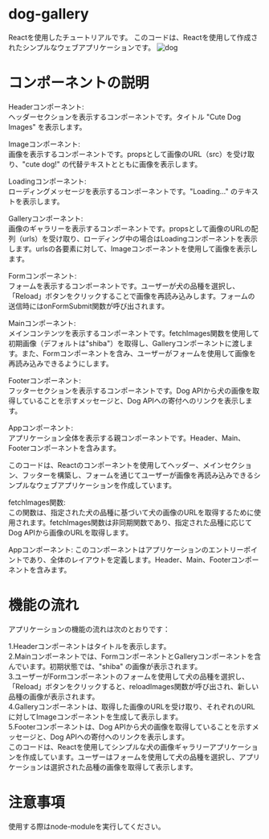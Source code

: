 # dog-gallery
Reactを使用したチュートリアルです。
このコードは、Reactを使用して作成されたシンプルなウェブアプリケーションです。
![dog](https://github.com/Zakuro890/dog-gallery/assets/102887065/63152923-0478-4971-95fa-76cc573e012a)
# コンポーネントの説明
Headerコンポーネント:<br>
ヘッダーセクションを表示するコンポーネントです。タイトル "Cute Dog Images" を表示します。

Imageコンポーネント:<br>
画像を表示するコンポーネントです。propsとして画像のURL（src）を受け取り、"cute dog!" の代替テキストとともに画像を表示します。

Loadingコンポーネント:<br>
ローディングメッセージを表示するコンポーネントです。"Loading..." のテキストを表示します。<br>

Galleryコンポーネント:<br>
画像のギャラリーを表示するコンポーネントです。propsとして画像のURLの配列（urls）を受け取り、ローディング中の場合はLoadingコンポーネントを表示します。urlsの各要素に対して、Imageコンポーネントを使用して画像を表示します。

Formコンポーネント:<br>
フォームを表示するコンポーネントです。ユーザーが犬の品種を選択し、「Reload」ボタンをクリックすることで画像を再読み込みします。フォームの送信時にはonFormSubmit関数が呼び出されます。<br>

Mainコンポーネント:<br>
メインコンテンツを表示するコンポーネントです。fetchImages関数を使用して初期画像（デフォルトは"shiba"）を取得し、Galleryコンポーネントに渡します。また、Formコンポーネントを含み、ユーザーがフォームを使用して画像を再読み込みできるようにします。<br>

Footerコンポーネント:<br>
フッターセクションを表示するコンポーネントです。Dog APIから犬の画像を取得していることを示すメッセージと、Dog APIへの寄付へのリンクを表示します。<br>

Appコンポーネント:<br>
アプリケーション全体を表示する親コンポーネントです。Header、Main、Footerコンポーネントを含みます。<br>

このコードは、Reactのコンポーネントを使用してヘッダー、メインセクション、フッターを構築し、フォームを通じてユーザーが画像を再読み込みできるシンプルなウェブアプリケーションを作成しています。<br>

fetchImages関数:<br>
この関数は、指定された犬の品種に基づいて犬の画像のURLを取得するために使用されます。fetchImages関数は非同期関数であり、指定された品種に応じてDog APIから画像のURLを取得します。<br>

Appコンポーネント:
このコンポーネントはアプリケーションのエントリーポイントであり、全体のレイアウトを定義します。Header、Main、Footerコンポーネントを含みます。<br>
# 機能の流れ
アプリケーションの機能の流れは次のとおりです：<br>

1.Headerコンポーネントはタイトルを表示します。<br>
2.Mainコンポーネントでは、FormコンポーネントとGalleryコンポーネントを含んでいます。初期状態では、"shiba" の画像が表示されます。<br>
3.ユーザーがFormコンポーネントのフォームを使用して犬の品種を選択し、「Reload」ボタンをクリックすると、reloadImages関数が呼び出され、新しい品種の画像が表示されます。<br>
4.Galleryコンポーネントは、取得した画像のURLを受け取り、それぞれのURLに対してImageコンポーネントを生成して表示します。<br>
5.Footerコンポーネントは、Dog APIから犬の画像を取得していることを示すメッセージと、Dog APIへの寄付へのリンクを表示します。<br>
このコードは、Reactを使用してシンプルな犬の画像ギャラリーアプリケーションを作成しています。ユーザーはフォームを使用して犬の品種を選択し、アプリケーションは選択された品種の画像を取得して表示します。<br>
# 注意事項
使用する際はnode-moduleを実行してください。
